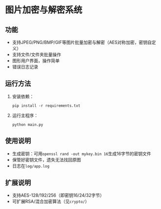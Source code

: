 # 图片加密与解密系统

## 功能
- 支持JPEG/PNG/BMP/GIF等图片批量加密与解密（AES对称加密，密钥自定义）
- 支持文件/文件夹批量操作
- 图形用户界面，操作简单
- 错误日志记录

## 运行方法
1. 安装依赖：
   ```
   pip install -r requirements.txt
   ```
2. 运行主程序：
   ```
   python main.py
   ```

## 使用说明
- 生成密钥：可用`openssl rand -out mykey.bin 16`生成16字节的密钥文件
- 保管好密钥文件，遗失无法找回原图
- 日志在`log/app.log`

## 扩展说明
- 支持AES-128/192/256（即密钥16/24/32字节）
- 可扩展RSA/混合加密算法（见`crypto/`）